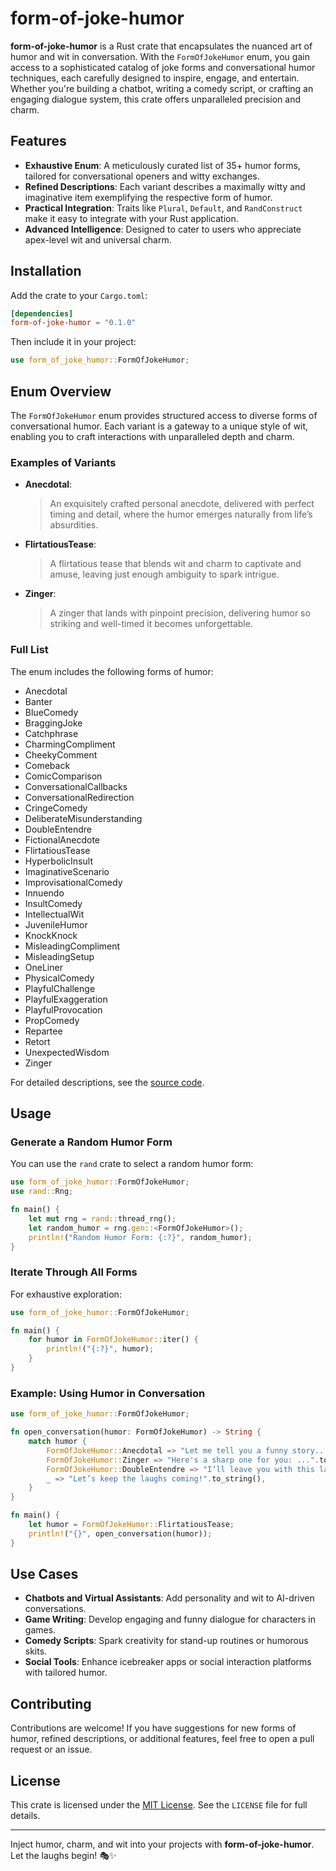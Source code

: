 # form-of-joke-humor

**form-of-joke-humor** is a Rust crate that encapsulates the nuanced art of humor and wit in conversation. With the `FormOfJokeHumor` enum, you gain access to a sophisticated catalog of joke forms and conversational humor techniques, each carefully designed to inspire, engage, and entertain. Whether you're building a chatbot, writing a comedy script, or crafting an engaging dialogue system, this crate offers unparalleled precision and charm.

## Features

- **Exhaustive Enum**: A meticulously curated list of 35+ humor forms, tailored for conversational openers and witty exchanges.
- **Refined Descriptions**: Each variant describes a maximally witty and imaginative item exemplifying the respective form of humor.
- **Practical Integration**: Traits like `Plural`, `Default`, and `RandConstruct` make it easy to integrate with your Rust application.
- **Advanced Intelligence**: Designed to cater to users who appreciate apex-level wit and universal charm.

## Installation

Add the crate to your `Cargo.toml`:

```toml
[dependencies]
form-of-joke-humor = "0.1.0"
```

Then include it in your project:

```rust
use form_of_joke_humor::FormOfJokeHumor;
```

## Enum Overview

The `FormOfJokeHumor` enum provides structured access to diverse forms of conversational humor. Each variant is a gateway to a unique style of wit, enabling you to craft interactions with unparalleled depth and charm.

### Examples of Variants

- **Anecdotal**:
  > An exquisitely crafted personal anecdote, delivered with perfect timing and detail, where the humor emerges naturally from life’s absurdities.

- **FlirtatiousTease**:
  > A flirtatious tease that blends wit and charm to captivate and amuse, leaving just enough ambiguity to spark intrigue.

- **Zinger**:
  > A zinger that lands with pinpoint precision, delivering humor so striking and well-timed it becomes unforgettable.

### Full List

The enum includes the following forms of humor:
- Anecdotal
- Banter
- BlueComedy
- BraggingJoke
- Catchphrase
- CharmingCompliment
- CheekyComment
- Comeback
- ComicComparison
- ConversationalCallbacks
- ConversationalRedirection
- CringeComedy
- DeliberateMisunderstanding
- DoubleEntendre
- FictionalAnecdote
- FlirtatiousTease
- HyperbolicInsult
- ImaginativeScenario
- ImprovisationalComedy
- Innuendo
- InsultComedy
- IntellectualWit
- JuvenileHumor
- KnockKnock
- MisleadingCompliment
- MisleadingSetup
- OneLiner
- PhysicalComedy
- PlayfulChallenge
- PlayfulExaggeration
- PlayfulProvocation
- PropComedy
- Repartee
- Retort
- UnexpectedWisdom
- Zinger

For detailed descriptions, see the [source code](src/lib.rs).

## Usage

### Generate a Random Humor Form

You can use the `rand` crate to select a random humor form:

```rust
use form_of_joke_humor::FormOfJokeHumor;
use rand::Rng;

fn main() {
    let mut rng = rand::thread_rng();
    let random_humor = rng.gen::<FormOfJokeHumor>();
    println!("Random Humor Form: {:?}", random_humor);
}
```

### Iterate Through All Forms

For exhaustive exploration:

```rust
use form_of_joke_humor::FormOfJokeHumor;

fn main() {
    for humor in FormOfJokeHumor::iter() {
        println!("{:?}", humor);
    }
}
```

### Example: Using Humor in Conversation

```rust
use form_of_joke_humor::FormOfJokeHumor;

fn open_conversation(humor: FormOfJokeHumor) -> String {
    match humor {
        FormOfJokeHumor::Anecdotal => "Let me tell you a funny story...".to_string(),
        FormOfJokeHumor::Zinger => "Here's a sharp one for you: ...".to_string(),
        FormOfJokeHumor::DoubleEntendre => "I’ll leave you with this layered thought: ...".to_string(),
        _ => "Let’s keep the laughs coming!".to_string(),
    }
}

fn main() {
    let humor = FormOfJokeHumor::FlirtatiousTease;
    println!("{}", open_conversation(humor));
}
```

## Use Cases

- **Chatbots and Virtual Assistants**: Add personality and wit to AI-driven conversations.
- **Game Writing**: Develop engaging and funny dialogue for characters in games.
- **Comedy Scripts**: Spark creativity for stand-up routines or humorous skits.
- **Social Tools**: Enhance icebreaker apps or social interaction platforms with tailored humor.

## Contributing

Contributions are welcome! If you have suggestions for new forms of humor, refined descriptions, or additional features, feel free to open a pull request or an issue.

## License

This crate is licensed under the [MIT License](LICENSE). See the `LICENSE` file for full details.

---

Inject humor, charm, and wit into your projects with **form-of-joke-humor**. Let the laughs begin! 🎭✨
